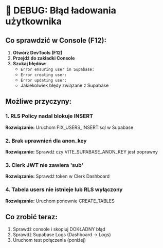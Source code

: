 # 🐛 DEBUG: Błąd ładowania użytkownika

## Co sprawdzić w Console (F12):

1. **Otwórz DevTools (F12)**
2. **Przejdź do zakładki Console**
3. **Szukaj błędów:**
   - `Error ensuring user in Supabase:`
   - `Error creating user:`
   - `Error updating user:`
   - Jakiekolwiek błędy związane z Supabase

## Możliwe przyczyny:

### 1. RLS Policy nadal blokuje INSERT
**Rozwiązanie:** Uruchom FIX_USERS_INSERT.sql w Supabase

### 2. Brak uprawnień dla anon_key
**Rozwiązanie:** Sprawdź czy VITE_SUPABASE_ANON_KEY jest poprawny

### 3. Clerk JWT nie zawiera 'sub'
**Rozwiązanie:** Sprawdź token w Clerk Dashboard

### 4. Tabela users nie istnieje lub RLS wyłączony
**Rozwiązanie:** Uruchom ponownie CREATE_TABLES

## Co zrobić teraz:

1. Sprawdź console i skopiuj DOKŁADNY błąd
2. Sprawdź Supabase Logs (Dashboard → Logs)
3. Uruchom test połączenia (poniżej)








